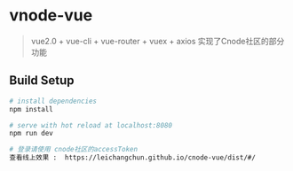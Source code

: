 # vnode-vue

> vue2.0 + vue-cli + vue-router + vuex + axios 实现了Cnode社区的部分功能

## Build Setup

``` bash
# install dependencies
npm install

# serve with hot reload at localhost:8080
npm run dev

# 登录请使用 cnode社区的accessToken
查看线上效果 :  https://leichangchun.github.io/cnode-vue/dist/#/

```
